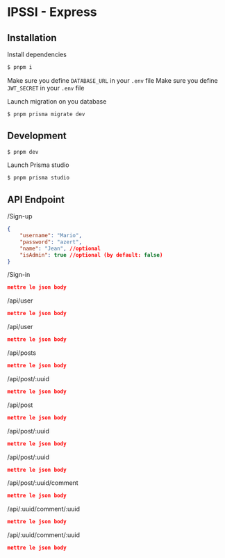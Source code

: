 # IPSSI - Express

## Installation
Install dependencies

```bash
$ pnpm i
```

Make sure you define `DATABASE_URL` in your `.env` file
Make sure you define `JWT_SECRET` in your `.env` file

Launch migration on you database

```bash
$ pnpm prisma migrate dev
```

## Development

```bash
$ pnpm dev
```


Launch Prisma studio 
```bash
$ pnpm prisma studio
```

## API Endpoint
/Sign-up

```json
{
    "username": "Mario",
    "password": "azert",
    "name": "Jean", //optional
    "isAdmin": true //optional (by default: false)
}
```

/Sign-in

```json
mettre le json body
```

/api/user

```json
mettre le json body
```

/api/user

```json
mettre le json body
```

/api/posts

```json
mettre le json body
```

/api/post/:uuid

```json
mettre le json body
```

/api/post

```json
mettre le json body
```

/api/post/:uuid

```json
mettre le json body
```

/api/post/:uuid

```json
mettre le json body
```

/api/post/:uuid/comment

```json
mettre le json body
```

/api/:uuid/comment/:uuid

```json
mettre le json body
```

/api/:uuid/comment/:uuid

```json
mettre le json body
```
